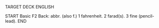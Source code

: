 TARGET DECK
ENGLISH

START
Basic
F2
Back: abbr. (also f.) 1 fahrenheit. 2 farad(s). 3 fine (pencil-lead).
END

